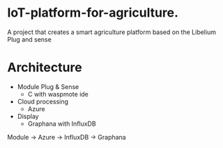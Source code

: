 # IoT-platform-for-agriculture.

A project that creates a smart agriculture platform based on the Libelium Plug and sense

# Architecture

-   Module Plug & Sense
    -   C with waspmote ide
-   Cloud processing
    -   Azure
-   Display
    -   Graphana with InfluxDB

Module -> Azure -> InfluxDB -> Graphana

